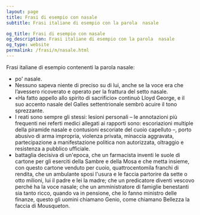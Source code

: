 ```yaml
---
layout: page
title: Frasi di esempio con nasale 
subtitle: Frasi italiane di esempio con la parola  nasale

og_title: Frasi di esempio con nasale 
og_description: Frasi italiane di esempio con la parola  nasale
og_type: website
permalink: /frasi/n/nasale.html
---
```


Frasi italiane di esempio contenenti la parola nasale:


- po' nasale.
- Nessuno sapeva niente di preciso su di lui, anche se la voce era che l’avessero ricoverato e operato per la frattura del setto nasale.
- «Ha fatto appello allo spirito di sacrificio» continuò Lloyd George, e il suo accento nasale del Galles settentrionale sembrò acuire il tono sprezzante.
- I reati sono sempre gli stessi: lesioni personali – le annotazioni più frequenti nei referti medici allegati ai rapporti sono: escoriazioni multiple della piramide nasale e contusioni escoriate del cuoio capelluto –, porto abusivo di arma impropria, violenza privata, minaccia aggravata, partecipazione a manifestazione politica non autorizzata, oltraggio e resistenza a pubblico ufficiale.
- battaglia decisiva di un'epoca, che un farmacista inventi le suole di cartone per gli eserciti della Sambre e della Mosa e che metta insieme, con questo cartone venduto per cuoio, quattrocentomila franchi di rendita, che un ambulante sposi l'usura e le faccia partorire da sette o otto milioni, lui il padre e lei la madre; che un predicatore diventi vescovo perché ha la voce nasale; che un amministratore di famiglie benestanti sia tanto ricco, quando va in pensione, che lo fanno ministro delle finanze, questo gli uomini chiamano Genio, come chiamano Bellezza la faccia di Mousqueton.
